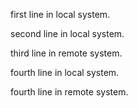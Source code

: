 first line in local system.

second line in local system.

third line in remote system.

fourth line in local system.

fourth line in remote system.

